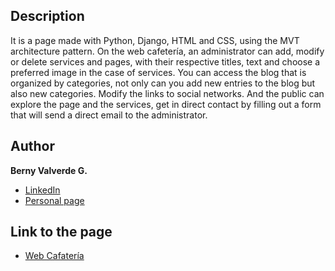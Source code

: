 ## Description
It is a page made with Python, Django, HTML and CSS, using the MVT architecture pattern. On the web cafetería, an administrator can add, modify or delete services and pages, with their respective titles, text and choose a preferred image in the case of services. 
You can access the blog that is organized by categories, not only can you add new entries to the blog but also new categories. Modify the links to social networks. 
And the public can explore the page and the services, get in direct contact by filling out a form that will send a direct email to the administrator. 

## Author
**Berny Valverde G.**

* [LinkedIn](linkedin.com/in/vgberny/)
* [Personal page](https://vgberny.pythonanywhere.com)

## Link to the page
- [Web Cafatería](https://bernyvg.pythonanywhere.com)
